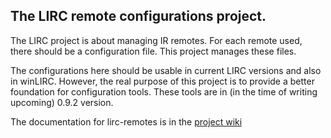 ## The LIRC remote configurations project.

The LIRC project is about managing IR remotes. For each remote used, there
should be a configuration file. This project manages these files.

The configurations here should be usable in current LIRC versions and also in
winLIRC. However, the real purpose of this project is to provide a better
foundation for configuration tools. These tools are in (in the time of writing
upcoming) 0.9.2 version.

The documentation for lirc-remotes is in the
[project wiki](http://sf.net/p/lirc-remotes/wiki)
